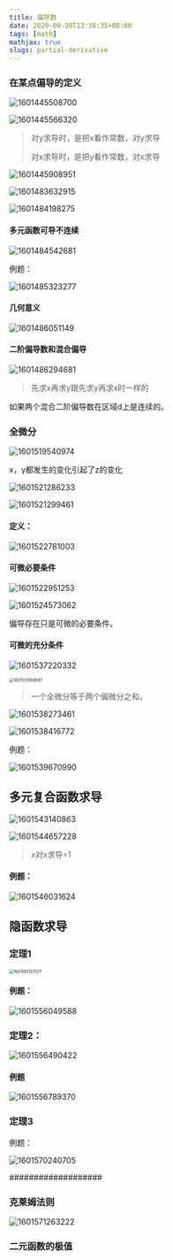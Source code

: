 ```yaml
---
title: 偏导数
date: 2020-09-30T13:38:35+08:00
tags: [math]
mathjax: true
slugs: partial-derivative
---
```


### 在某点偏导的定义

![1601445508700](https://cdn.kayleh.top/gh/kayleh/cdn/img/偏导数/1601445508700.png)

![1601445566320](https://cdn.kayleh.top/gh/kayleh/cdn/img/偏导数/1601445566320.png)

> 对y求导时，是把x看作常数，对y求导
>
> 对x求导时，是把y看作常数，对x求导

![1601445908951](https://cdn.kayleh.top/gh/kayleh/cdn/img/偏导数/1601445908951.png)

![1601483632915](https://cdn.kayleh.top/gh/kayleh/cdn/img/偏导数/1601483632915.png)

![1601484198275](https://cdn.kayleh.top/gh/kayleh/cdn/img/偏导数/1601484198275.png)

#### 多元函数可导不连续

![1601484542681](https://cdn.kayleh.top/gh/kayleh/cdn/img/偏导数/1601484542681.png)

例题：

![1601485323277](https://cdn.kayleh.top/gh/kayleh/cdn/img/偏导数/1601485323277.png)

#### 几何意义

![1601486051149](https://cdn.kayleh.top/gh/kayleh/cdn/img/偏导数/1601486051149.png)

#### 二阶偏导数和混合偏导

![1601486294681](https://cdn.kayleh.top/gh/kayleh/cdn/img/偏导数/1601486294681.png)

> 先求x再求y跟先求y再求x时一样的

如果两个混合二阶偏导数在区域d上是连续的。

### 全微分

![1601519540974](https://cdn.kayleh.top/gh/kayleh/cdn/img/偏导数/1601519540974.png)

x，y都发生的变化引起了z的变化

![1601521286233](https://cdn.kayleh.top/gh/kayleh/cdn/img/偏导数/1601521286233.png)

![1601521299461](https://cdn.kayleh.top/gh/kayleh/cdn/img/偏导数/1601521299461.png)

#### 定义：

![1601522781003](https://cdn.kayleh.top/gh/kayleh/cdn/img/偏导数/1601522781003.png)

#### 可微必要条件

![1601522951253](https://cdn.kayleh.top/gh/kayleh/cdn/img/偏导数/1601522951253.png)

![1601524573062](https://cdn.kayleh.top/gh/kayleh/cdn/img/偏导数/1601524573062.png)

偏导存在只是可微的必要条件。

#### 可微的充分条件

![1601537220332](https://cdn.kayleh.top/gh/kayleh/cdn/img/偏导数/1601537220332.png)

<img src="https://cdn.kayleh.top/gh/kayleh/cdn/img/偏导数/1601537658697.png" alt="1601537658697" style="zoom:50%;" />

> 一个全微分等于两个偏微分之和。

![1601538273461](https://cdn.kayleh.top/gh/kayleh/cdn/img/偏导数/1601538273461.png)

![1601538416772](https://cdn.kayleh.top/gh/kayleh/cdn/img/偏导数/1601538416772.png)

例题：

![1601539670990](https://cdn.kayleh.top/gh/kayleh/cdn/img/偏导数/1601539670990.png)

## 多元复合函数求导

![1601543140863](https://cdn.kayleh.top/gh/kayleh/cdn/img/偏导数/1601543140863.png)

![1601544657228](https://cdn.kayleh.top/gh/kayleh/cdn/img/偏导数/1601544657228.png)

> x对x求导=1

#### 例题：

![1601546031624](https://cdn.kayleh.top/gh/kayleh/cdn/img/偏导数/1601546031624.png)

## 隐函数求导

### 定理1

<img src="https://cdn.kayleh.top/gh/kayleh/cdn/img/偏导数/1601555127077.png" alt="1601555127077" style="zoom:50%;" />

#### 例题：

![1601556049588](https://cdn.kayleh.top/gh/kayleh/cdn/img/偏导数/1601556049588.png)

### 定理2：

![1601556490422](https://cdn.kayleh.top/gh/kayleh/cdn/img/偏导数/1601556490422.png)

#### 例题

![1601556789370](https://cdn.kayleh.top/gh/kayleh/cdn/img/偏导数/1601556789370.png)

### 定理3

例题：

![1601570240705](https://cdn.kayleh.top/gh/kayleh/cdn/img/偏导数/1601570240705.png)

###################

### 克莱姆法则

![1601571263222](https://cdn.kayleh.top/gh/kayleh/cdn/img/偏导数/1601571263222.png)

### 二元函数的极值
